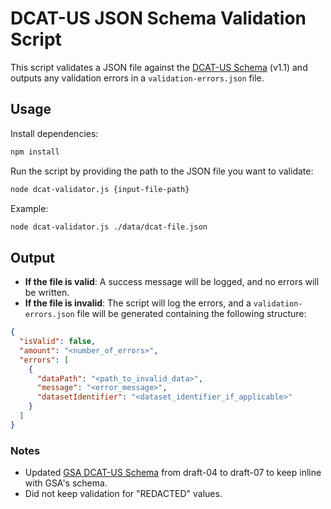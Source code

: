 
# DCAT-US JSON Schema Validation Script

This script validates a JSON file against the [DCAT-US Schema](https://resources.data.gov/resources/dcat-us/) (v1.1) and outputs any validation errors in a `validation-errors.json` file.

## Usage

Install dependencies:

```bash
npm install
```

Run the script by providing the path to the JSON file you want to validate:

```bash
node dcat-validator.js {input-file-path}
```

Example:

```bash
node dcat-validator.js ./data/dcat-file.json
```

## Output

- **If the file is valid**: A success message will be logged, and no errors will be written.
- **If the file is invalid**: The script will log the errors, and a `validation-errors.json` file will be generated containing the following structure:

```json
{
  "isValid": false,
  "amount": "<number_of_errors>",
  "errors": [
    {
      "dataPath": "<path_to_invalid_data>",
      "message": "<error_message>",
      "datasetIdentifier": "<dataset_identifier_if_applicable>"
    }
  ]
}
``` 

### Notes
- Updated [GSA DCAT-US Schema](https://github.com/GSA/ckanext-datajson/tree/main/ckanext/datajson/pod_schema/federal-v1.1) from draft-04 to draft-07 to keep inline with GSA's schema.
- Did not keep validation for "REDACTED" values.
